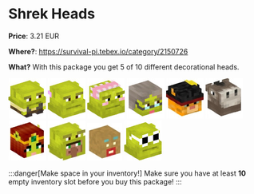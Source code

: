 # Shrek Heads

**Price**: 3.21 EUR

**Where?**: https://survival-pi.tebex.io/category/2150726

**What?** With this package you get 5 of 10 different decorational heads.

![3294 ](1c7607031a6125753ad17e4b45ccc8f7609842a4.jpg)
![41130 ](2db03f8187b4cc3748b9d367218979ed80138d50.jpg)
![38149 ](07df36827793a9c6184bfe0f368fea341fb2d78f.jpg)
![53482 ](8d5a61d74470e808832d92d766de9170e6da498c.jpg)
![31755 ](889baf810315d88705358a547f572a9679120cc3.jpg)
![25958 ](34a4755baf699f0df365e996789b83bda3905ade.jpg)
![41129 ](3cd7ad3c9d8b49f69df10caf0e933339834f545f.jpg)
![48826 ](f0adcf6d8b72f12a69fc735545e2f05c215d2f7f.jpg)
![14556 ](223b2c11f6de3aba0fff90b15ddbfdbf612a8952.jpg)
![18144 ](5fbd6aa86029e01c7b75a3c81a9d21f7ba2a97f2.jpg)

:::danger[Make space in your inventory!]
Make sure you have at least **10** empty inventory slot before you buy this package!
:::